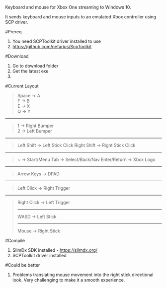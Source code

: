 Keyboard and mouse for Xbox One streaming to Windows 10.

It sends keyboard and mouse inputs to an emulated Xbox controller using SCP driver.

#Prereq
1.  You need SCPToolkit driver installed to use
2.  https://github.com/nefarius/ScpToolkit

#Download
1. Go to download folder
2. Get the latest exe
3. 

#Current Layout
> Space         -> A  
> F             -> B  
> E             -> X  
> Q             -> Y  
___
> 1             -> Right Bumper  
> 2             -> Left Bumper  
___
> Left Shift    -> Left Stick Click
> Right Shift   -> Right Stick Click
___
> ~             -> Start/Menu
> Tab           -> Select/Back/Nav
> Enter/Return  -> Xbox Logo
___
> Arrow Keys    -> DPAD
___
> Left Click    -> Right Trigger
___
> Right Click   -> Left Trigger
> ___
> WASD          -> Left Stick
> ___
> Mouse         -> Right Stick


#Compile
1.  SlimDx SDK installed - https://slimdx.org/
2.  SCPToolkit driver installed

#Could be better
1.  Problems translating mouse movement into the right stick directional look.  Very challenging to make it a smooth experience.  

